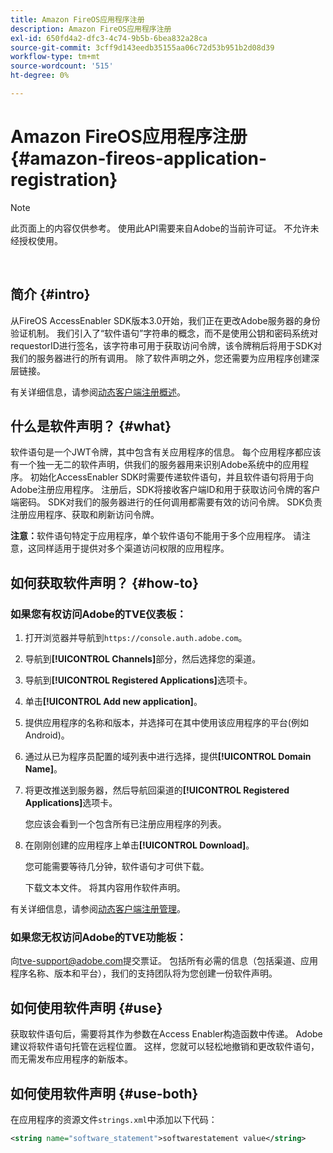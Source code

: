 ```yaml
---
title: Amazon FireOS应用程序注册
description: Amazon FireOS应用程序注册
exl-id: 650fd4a2-dfc3-4c74-9b5b-6bea832a28ca
source-git-commit: 3cff9d143eedb35155aa06c72d53b951b2d08d39
workflow-type: tm+mt
source-wordcount: '515'
ht-degree: 0%

---
```


# Amazon FireOS应用程序注册 {#amazon-fireos-application-registration}

>[!NOTE]
>
>此页面上的内容仅供参考。 使用此API需要来自Adobe的当前许可证。 不允许未经授权使用。

</br>

## 简介 {#intro}

从FireOS AccessEnabler SDK版本3.0开始，我们正在更改Adobe服务器的身份验证机制。 我们引入了“软件语句”字符串的概念，而不是使用公钥和密码系统对requestorID进行签名，该字符串可用于获取访问令牌，该令牌稍后将用于SDK对我们的服务器进行的所有调用。 除了软件声明之外，您还需要为应用程序创建深层链接。

有关详细信息，请参阅[动态客户端注册概述](./dcr-api/dynamic-client-registration-overview.md)。

## 什么是软件声明？ {#what}

软件语句是一个JWT令牌，其中包含有关应用程序的信息。 每个应用程序都应该有一个独一无二的软件声明，供我们的服务器用来识别Adobe系统中的应用程序。 初始化AccessEnabler SDK时需要传递软件语句，并且软件语句将用于向Adobe注册应用程序。 注册后，SDK将接收客户端ID和用于获取访问令牌的客户端密码。 SDK对我们的服务器进行的任何调用都需要有效的访问令牌。 SDK负责注册应用程序、获取和刷新访问令牌。

**注意：**&#x200B;软件语句特定于应用程序，单个软件语句不能用于多个应用程序。 请注意，这同样适用于提供对多个渠道访问权限的应用程序。

## 如何获取软件声明？ {#how-to}

### 如果您有权访问Adobe的TVE仪表板：

1. 打开浏览器并导航到`https://console.auth.adobe.com`。

1. 导航到&#x200B;**[!UICONTROL Channels]**&#x200B;部分，然后选择您的渠道。

1. 导航到&#x200B;**[!UICONTROL Registered Applications]**&#x200B;选项卡。

1. 单击&#x200B;**[!UICONTROL Add new application]**。

1. 提供应用程序的名称和版本，并选择可在其中使用该应用程序的平台(例如Android)。

1. 通过从已为程序员配置的域列表中进行选择，提供&#x200B;**[!UICONTROL Domain Name]**。

1. 将更改推送到服务器，然后导航回渠道的&#x200B;**[!UICONTROL Registered Applications]**&#x200B;选项卡。

   您应该会看到一个包含所有已注册应用程序的列表。

1. 在刚刚创建的应用程序上单击&#x200B;**[!UICONTROL Download]**。

   您可能需要等待几分钟，软件语句才可供下载。

   下载文本文件。 将其内容用作软件声明。

有关详细信息，请参阅[动态客户端注册管理](./dcr-api/dynamic-client-registration-overview.md#dynamic-client-registration-management)。

### 如果您无权访问Adobe的TVE功能板：

向[tve-support@adobe.com](mailto:tve-support@adobe.com)提交票证。 包括所有必需的信息（包括渠道、应用程序名称、版本和平台），我们的支持团队将为您创建一份软件声明。

## 如何使用软件声明 {#use}

获取软件语句后，需要将其作为参数在Access Enabler构造函数中传递。 Adobe建议将软件语句托管在远程位置。 这样，您就可以轻松地撤销和更改软件语句，而无需发布应用程序的新版本。

## 如何使用软件声明 {#use-both}

在应用程序的资源文件`strings.xml`中添加以下代码：

```XML
<string name="software_statement">softwarestatement value</string>
```
